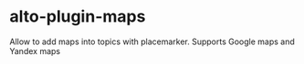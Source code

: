 # alto-plugin-maps
Allow to add maps into topics with placemarker. Supports Google maps and Yandex maps
